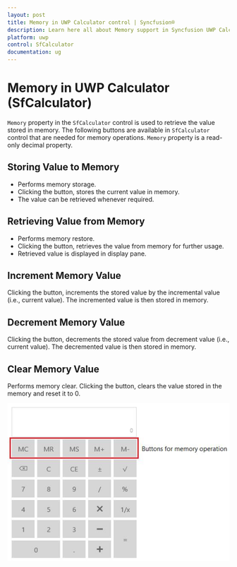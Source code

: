 ```yaml
---
layout: post
title: Memory in UWP Calculator control | Syncfusion®
description: Learn here all about Memory support in Syncfusion UWP Calculator (SfCalculator) control and more.
platform: uwp
control: SfCalculator
documentation: ug
---
```


# Memory in UWP Calculator (SfCalculator)

`Memory` property in the `SfCalculator` control is used to retrieve the value stored in memory. The following buttons are available in `SfCalculator` control that are needed for memory operations. `Memory` property is a read-only decimal property.

## Storing Value to Memory

* Performs memory storage. 
* Clicking the button, stores the current value in memory. 
* The value can be retrieved whenever required.

## Retrieving Value from Memory

* Performs memory restore. 
* Clicking the button, retrieves the value from memory for further usage.
* Retrieved value is displayed in display pane.

## Increment Memory Value

Clicking the button, increments the stored value by the incremental value (i.e., current value). 
The incremented value is then stored in memory.

## Decrement Memory Value

Clicking the button, decrements the stored value from decrement value (i.e., current value). 
The decremented value is then stored in memory. 

## Clear Memory Value

Performs memory clear. 
Clicking the button, clears the value stored in the memory and reset it to 0.

![SfCalculator-img5](SfCalculator-images/SfCalculator-img5.jpeg)
